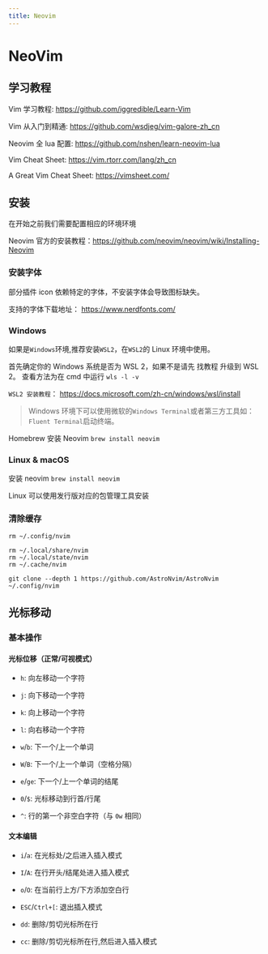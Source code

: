 ```yaml
---
title: Neovim
---
```


<!-- markdownlint-disable MD025 -->

# NeoVim

## 学习教程

Vim 学习教程: <https://github.com/iggredible/Learn-Vim>

Vim 从入门到精通: <https://github.com/wsdjeg/vim-galore-zh_cn>

Neovim 全 lua 配置: <https://github.com/nshen/learn-neovim-lua>

Vim Cheat Sheet: <https://vim.rtorr.com/lang/zh_cn>

A Great Vim Cheat Sheet: <https://vimsheet.com/>

## 安装

在开始之前我们需要配置相应的环境环境

Neovim 官方的安装教程：<https://github.com/neovim/neovim/wiki/Installing-Neovim>

### 安装字体

部分插件 icon 依赖特定的字体，不安装字体会导致图标缺失。

支持的字体下载地址： <https://www.nerdfonts.com/>

### Windows

如果是`Windows`环境,推荐安装`WSL2`，在`WSL2`的 Linux 环境中使用。

首先确定你的 Windows 系统是否为 WSL 2，如果不是请先 找教程 升级到 WSL 2。 查看方法为在 cmd 中运行 `wls -l -v`

`WSL2 安装教程`： <https://docs.microsoft.com/zh-cn/windows/wsl/install>

> Windows 环境下可以使用微软的`Windows Terminal`或者第三方工具如：`Fluent Terminal`启动终端。

Homebrew 安装 Neovim `brew install neovim`

### Linux & macOS

安装 neovim `brew install neovim`

Linux 可以使用发行版对应的包管理工具安装

### 清除缓存

```shell
rm ~/.config/nvim

rm ~/.local/share/nvim
rm ~/.local/state/nvim
rm ~/.cache/nvim
```

```shell
git clone --depth 1 https://github.com/AstroNvim/AstroNvim ~/.config/nvim
```

## 光标移动

### 基本操作

#### 光标位移（正常/可视模式）

- `h`: 向左移动一个字符

- `j`: 向下移动一个字符

- `k`: 向上移动一个字符

- `l`: 向右移动一个字符

- `w`/`b`: 下一个/上一个单词

- `W`/`B`: 下一个/上一个单词（空格分隔）

- `e`/`ge`: 下一个/上一个单词的结尾

- `0`/`$`: 光标移动到行首/行尾

- `^`: 行的第一个非空白字符（与 `0w` 相同）

#### 文本编辑

- `i`/`a`: 在光标处/之后进入插入模式

- `I`/`A`: 在行开头/结尾处进入插入模式

- `o`/`O`: 在当前行上方/下方添加空白行

- `ESC`/`Ctrl+[`: 退出插入模式

- `dd`: 删除/剪切光标所在行

- `cc`: 删除/剪切光标所在行,然后进入插入模式
